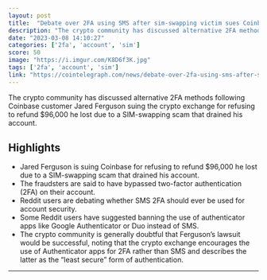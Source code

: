 ```yaml
---
layout: post
title:  "Debate over 2FA using SMS after sim-swapping victim sues Coinbase"
description: "The crypto community has discussed alternative 2FA methods following Coinbase customer Jared Ferguson suing the crypto exchange for refusing to refund $96,000 he lost due to a SIM-swapping scam that drained his account."
date: "2023-03-08 14:10:27"
categories: ['2fa', 'account', 'sim']
score: 50
image: "https://i.imgur.com/K8D6f3K.jpg"
tags: ['2fa', 'account', 'sim']
link: "https://cointelegraph.com/news/debate-over-2fa-using-sms-after-sim-swapping-victim-sues-coinbase"
---
```


The crypto community has discussed alternative 2FA methods following Coinbase customer Jared Ferguson suing the crypto exchange for refusing to refund $96,000 he lost due to a SIM-swapping scam that drained his account.

## Highlights

- Jared Ferguson is suing Coinbase for refusing to refund $96,000 he lost due to a SIM-swapping scam that drained his account.
- The fraudsters are said to have bypassed two-factor authentication (2FA) on their account.
- Reddit users are debating whether SMS 2FA should ever be used for account security.
- Some Reddit users have suggested banning the use of authenticator apps like Google Authenticator or Duo instead of SMS.
- The crypto community is generally doubtful that Ferguson’s lawsuit would be successful, noting that the crypto exchange encourages the use of Authenticator apps for 2FA rather than SMS and describes the latter as the “least secure” form of authentication.

---
